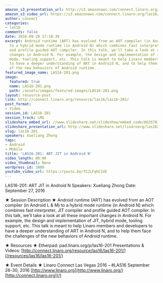 ```yaml
---
amazon_s3_presentation_url: http://s3.amazonaws.com/connect.linaro.org/las16/Presentations/Tuesday/LAS16-201%20-%20ART%20JIT%20in%20Android%20N.pdf
amazon_s3_video_url: https://s3.amazonaws.com/connect.linaro.org/las16/Videos/Tuesday/LAS16-201%20ART%20JIT%20Android%20N.mp4
author: connect
categories:
- las16
comments: false
date: 2016-09-20 17:10:39
excerpt: Android runtime (ART) has evolved from an AOT compiler (in Android L & M)
  to a hybrid mode runtime (in Android N) which combines fast interpreter, JIT compiler
  and profile guided AOT compiler. In this talk, we'll take a look at all these important
  changes in Android N. For example, the design and implementation of JIT, hybrid
  mode, tooling support, etc. This talk is meant to help Linaro members and developers
  to have a deeper understanding of ART in Android N, and to help them face the challenges
  of the new behaviors of Android runtime.
featured_image_name: LAS16-201.png
image:
  featured: true
  name: LAS16-201.png
  path: /assets/images/featured-images/LAS16-201.png
layout: resource-post
link: http://connect.linaro.org/resource/las16/las16-201/
post_format:
- Video
session_id: LAS16-201
session_track: LMG
slideshare_embed_url: //www.slideshare.net/slideshow/embed_code/66357019
slideshare_presentation_url: http://www.slideshare.net/linaroorg/las16201-art-jit-in-android-n
slug: las16-201
speakers: Xueliang Zhong
tags:
- Android
- Mobile
title: 'LAS16-201: ART JIT in Android N'
video_length: 00:00
video_thumbnail: None
wordpress_id: 3808
youtube_video_url: https://youtu.be/TCJLFqhC1VE
---
```


LAS16-201: ART JIT in Android N
Speakers: Xueliang Zhong
Date: September 27, 2016

★ Session Description ★
Android runtime (ART) has evolved from an AOT compiler (in Android L & M) to a hybrid mode runtime (in Android N) which combines fast interpreter, JIT compiler and profile guided AOT compiler. In this talk, we’ll take a look at all these important changes in Android N. For example, the design and implementation of JIT, hybrid mode, tooling support, etc. This talk is meant to help Linaro members and developers to have a deeper understanding of ART in Android N, and to help them face the challenges of the new behaviors of Android runtime.

★ Resources ★
Etherpad: pad.linaro.org/p/las16-201
Presentations & Videos: [http://connect.linaro.org/resource/las16/las16-201/](/resources/las16/las16-201/)

★ Event Details ★
Linaro Connect Las Vegas 2016 – #LAS16
September 26-30, 2016
[http://www.linaro.org](http://www.linaro.org/)
[http://connect.linaro.org](/)